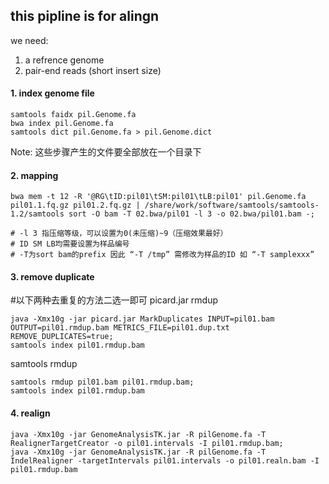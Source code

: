 ## this pipline is for alingn
   we need:
   1. a refrence genome
   2. pair-end reads (short insert size)

#### 1. index genome file
   ```
   samtools faidx pil.Genome.fa
   bwa index pil.Genome.fa
   samtools dict pil.Genome.fa > pil.Genome.dict
   ```
   Note: 这些步骤产生的文件要全部放在一个目录下

#### 2. mapping
   ```
   bwa mem -t 12 -R '@RG\tID:pil01\tSM:pil01\tLB:pil01' pil.Genome.fa pil01.1.fq.gz pil01.2.fq.gz | /share/work/software/samtools/samtools-1.2/samtools sort -O bam -T 02.bwa/pil01 -l 3 -o 02.bwa/pil01.bam -;

   # -l 3 指压缩等级，可以设置为0(未压缩)~9（压缩效果最好）
   # ID SM LB均需要设置为样品编号
   # -T为sort bam的prefix 因此 “-T /tmp” 需修改为样品的ID 如 “-T samplexxx”
   ```

#### 3. remove duplicate

   #以下两种去重复的方法二选一即可
   picard.jar rmdup
   ```
   java -Xmx10g -jar picard.jar MarkDuplicates INPUT=pil01.bam OUTPUT=pil01.rmdup.bam METRICS_FILE=pil01.dup.txt REMOVE_DUPLICATES=true;
   samtools index pil01.rmdup.bam
   ```
   samtools rmdup
   ```
   samtools rmdup pil01.bam pil01.rmdup.bam;
   samtools index pil01.rmdup.bam
   ```

#### 4. realign

   ```
   java -Xmx10g -jar GenomeAnalysisTK.jar -R pilGenome.fa -T RealignerTargetCreator -o pil01.intervals -I pil01.rmdup.bam;
   java -Xmx10g -jar GenomeAnalysisTK.jar -R pilGenome.fa -T IndelRealigner -targetIntervals pil01.intervals -o pil01.realn.bam -I pil01.rmdup.bam
   ```

